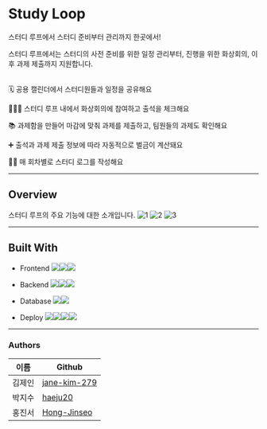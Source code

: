 # Study Loop

스터디 루프에서 스터디 준비부터 관리까지 한곳에서!

스터디 루프에서는 스터디의 사전 준비를 위한 일정 관리부터, 진행을 위한 화상회의, 이후 과제 제출까지 지원합니다. 
<br></br>

🗓 공용 캘린더에서 스터디원들과 일정을 공유해요

👩🏻‍💻 스터디 루프 내에서 화상회의에 참여하고 출석을 체크해요

📚 과제함을 만들어 마감에 맞춰 과제를 제출하고, 팀원들의 과제도 확인해요

➕ 출석과 과제 제출 정보에 따라 자동적으로 벌금이 계산돼요

✍🏻 매 회차별로 스터디 로그를 작성해요

---

## Overview

스터디 루프의 주요 기능에 대한 소개입니다. 
![1](https://github.com/STUDY-LOOP/.github/assets/53842434/3dfbd755-bef7-4ba7-b94c-80ded145389d)
![2](https://github.com/STUDY-LOOP/.github/assets/53842434/105378b8-03d6-4c80-98a6-171cd00667a1)
![3](https://github.com/STUDY-LOOP/.github/assets/53842434/7204575c-a37c-473a-80bd-35015ee646cd)

---

## Built With

* Frontend
<img src="https://img.shields.io/badge/react-61DAFB?style=for-the-badge&logo=react&logoColor=black"><img src="https://img.shields.io/badge/html5-E34F26?style=for-the-badge&logo=html5&logoColor=white"><img src="https://img.shields.io/badge/css-1572B6?style=for-the-badge&logo=css3&logoColor=white">

* Backend
<img src="https://img.shields.io/badge/node.js-339933?style=for-the-badge&logo=Node.js&logoColor=white"><img src="https://img.shields.io/badge/express-000000?style=for-the-badge&logo=express&logoColor=white"><img src="https://img.shields.io/badge/socket.io-010101?style=for-the-badge&logo=socket.io&logoColor=white">

* Database
<img src="https://img.shields.io/badge/mysql-4479A1?style=for-the-badge&logo=mysql&logoColor=white"><img src="https://img.shields.io/badge/sequelize-52B0E7?style=for-the-badge&logo=sequelize&logoColor=white">

* Deploy
<img src="https://img.shields.io/badge/amazonaws-232F3E?style=for-the-badge&logo=amazonaws&logoColor=white"><img src="https://img.shields.io/badge/amazonec2-FF9900?style=for-the-badge&logo=amazonec2&logoColor=white"><img src="https://img.shields.io/badge/amazonrds-527FFF?style=for-the-badge&logo=amazonrds&logoColor=white"><img src="https://img.shields.io/badge/github-181717?style=for-the-badge&logo=github&logoColor=white">

---


### Authors

|이름|Github|
|---|-----|
|김제인|[jane-kim-279](https://github.com/jane-kim-279)|
|박지수|[haeju20](https://github.com/haeju20)|
|홍진서|[Hong-Jinseo](https://github.com/Hong-Jinseo)|

